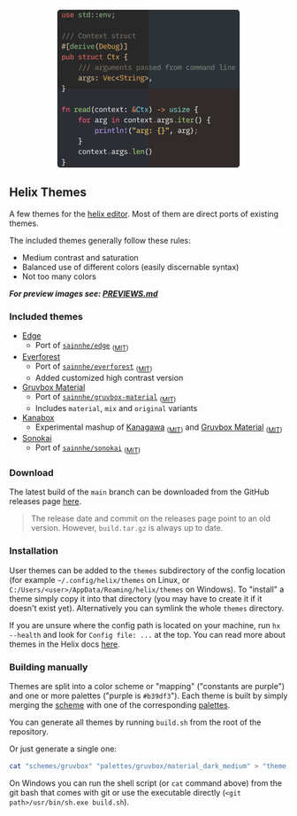 <p align="center">
  <img src="header.png" alt="header" height="285"/>
</p>

## Helix Themes

A few themes for the [helix editor](https://github.com/helix-editor/helix). Most of them are direct ports of existing themes.

The included themes generally follow these rules:

- Medium contrast and saturation
- Balanced use of different colors (easily discernable syntax)
- Not too many colors

***For preview images see: [PREVIEWS.md](PREVIEWS.md)***

### Included themes

- [Edge](PREVIEWS.md#edge)
  - Port of [`sainnhe/edge`](https://github.com/sainnhe/edge) <sub>([MIT](https://github.com/sainnhe/edge/blob/master/LICENSE))</sub>
- [Everforest](PREVIEWS.md#everforest-dark)
  - Port of [`sainnhe/everforest`](https://github.com/sainnhe/everforest) <sub>([MIT](https://github.com/sainnhe/everforest/blob/master/LICENSE))</sub>
  - Added customized high contrast version
- [Gruvbox Material](PREVIEWS.md#gruvbox-dark)
  - Port of [`sainnhe/gruvbox-material`](https://github.com/sainnhe/gruvbox-material) <sub>([MIT](https://github.com/sainnhe/gruvbox-material/blob/master/LICENSE))</sub>
  - Includes `material`, `mix` and `original` variants
- [Kanabox](PREVIEWS.md#kanabox)
  - Experimental mashup of [Kanagawa](https://github.com/rebelot/kanagawa.nvim) <sub>([MIT](https://github.com/rebelot/kanagawa.nvim/blob/master/LICENSE))</sub> and [Gruvbox Material](https://github.com/sainnhe/gruvbox-material) <sub>([MIT](https://github.com/sainnhe/gruvbox-material/blob/master/LICENSE))</sub>
- [Sonokai](PREVIEWS.md#sonokai)
  - Port of [`sainnhe/sonokai`](https://github.com/sainnhe/sonokai) <sub>([MIT](https://github.com/sainnhe/sonokai/blob/master/LICENSE))</sub>

### Download

The latest build of the `main` branch can be downloaded from the GitHub releases page [here](https://github.com/CptPotato/helix-themes/releases/tag/latest).

> The release date and commit on the releases page point to an old version. However, `build.tar.gz` is always up to date.

### Installation

User themes can be added to the `themes` subdirectory of the config location (for example `~/.config/helix/themes` on Linux, or `C:/Users/<user>/AppData/Roaming/helix/themes` on Windows).
To "install" a theme simply copy it into that directory (you may have to create it if it doesn't exist yet). Alternatively you can symlink the whole `themes` directory.

If you are unsure where the config path is located on your machine, run `hx --health` and look for `Config file: ...` at the top. You can read more about themes in the Helix docs [here](https://docs.helix-editor.com/themes.html).

### Building manually

Themes are split into a color scheme or "mapping" ("constants are purple") and one or more palettes ("purple is `#b39df3`").
Each theme is built by simply merging the [scheme](schemes) with one of the corresponding [palettes](palettes).

You can generate all themes by running `build.sh` from the root of the repository.

Or just generate a single one:

```bash
cat "schemes/gruvbox" "palettes/gruvbox/material_dark_medium" > "theme.toml"
```

On Windows you can run the shell script (or `cat` command above) from the git bash that comes with git or use the executable directly (`<git path>/usr/bin/sh.exe build.sh`).
